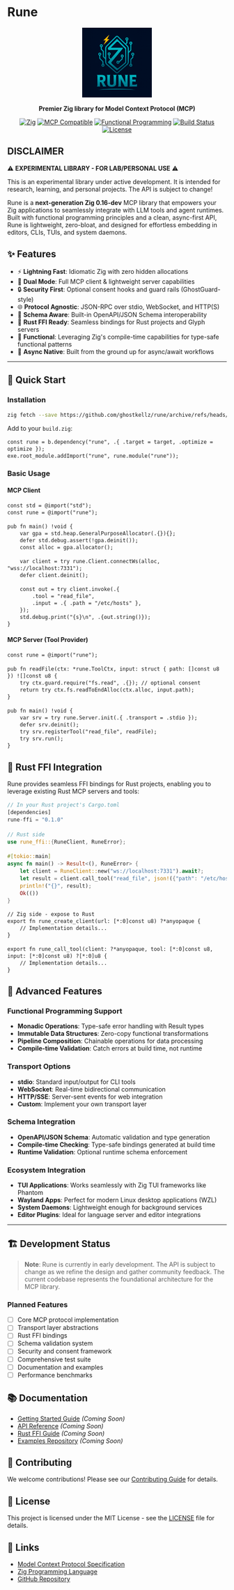 # Rune

<div align="center">
  <img src="assets/icons/rune-logo.png" alt="Rune Logo" width="160" height="160">

  **Premier Zig library for Model Context Protocol (MCP)**

  [![Zig](https://img.shields.io/badge/Zig-0.16--dev-F7A41D?style=flat&logo=zig&logoColor=white)](https://ziglang.org/)
  [![MCP Compatible](https://img.shields.io/badge/MCP-Compatible-4A90E2?style=flat)](https://spec.modelcontextprotocol.io/)
  [![Functional Programming](https://img.shields.io/badge/Functional-Features-9B59B6?style=flat)](https://github.com/ghostkellz/rune)
  [![Build Status](https://img.shields.io/badge/Build-Passing-28A745?style=flat)](https://github.com/ghostkellz/rune)
  [![License](https://img.shields.io/badge/License-MIT-blue.svg?style=flat)](LICENSE)
</div>

## DISCLAIMER

⚠️ **EXPERIMENTAL LIBRARY - FOR LAB/PERSONAL USE** ⚠️

This is an experimental library under active development. It is
intended for research, learning, and personal projects. The API is subject
to change!

Rune is a **next-generation Zig 0.16-dev** MCP library that empowers your Zig applications to seamlessly integrate with LLM tools and agent runtimes. Built with functional programming principles and a clean, async-first API, Rune is lightweight, zero-bloat, and designed for effortless embedding in editors, CLIs, TUIs, and system daemons.

## ✨ Features

- ⚡ **Lightning Fast**: Idiomatic Zig with zero hidden allocations
- 🔌 **Dual Mode**: Full MCP client & lightweight server capabilities
- 🔒 **Security First**: Optional consent hooks and guard rails (GhostGuard-style)
- 🌐 **Protocol Agnostic**: JSON-RPC over stdio, WebSocket, and HTTP(S)
- 📜 **Schema Aware**: Built-in OpenAPI/JSON Schema interoperability
- 🦀 **Rust FFI Ready**: Seamless bindings for Rust projects and Glyph servers
- 🎯 **Functional**: Leveraging Zig's compile-time capabilities for type-safe functional patterns
- 🔄 **Async Native**: Built from the ground up for async/await workflows

---

## 🚀 Quick Start

### Installation

```sh
zig fetch --save https://github.com/ghostkellz/rune/archive/refs/heads/main.tar.gz

```

Add to your `build.zig`:
```zig
const rune = b.dependency("rune", .{ .target = target, .optimize = optimize });
exe.root_module.addImport("rune", rune.module("rune"));
```

### Basic Usage

#### MCP Client
```zig
const std = @import("std");
const rune = @import("rune");

pub fn main() !void {
    var gpa = std.heap.GeneralPurposeAllocator(.{}){};
    defer std.debug.assert(!gpa.deinit());
    const alloc = gpa.allocator();

    var client = try rune.Client.connectWs(alloc, "wss://localhost:7331");
    defer client.deinit();

    const out = try client.invoke(.{
        .tool = "read_file",
        .input = .{ .path = "/etc/hosts" },
    });
    std.debug.print("{s}\n", .{out.string()});
}
```

#### MCP Server (Tool Provider)
```zig
const rune = @import("rune");

pub fn readFile(ctx: *rune.ToolCtx, input: struct { path: []const u8 }) ![]const u8 {
    try ctx.guard.require("fs.read", .{}); // optional consent
    return try ctx.fs.readToEndAlloc(ctx.alloc, input.path);
}

pub fn main() !void {
    var srv = try rune.Server.init(.{ .transport = .stdio });
    defer srv.deinit();
    try srv.registerTool("read_file", readFile);
    try srv.run();
}
```

## 🦀 Rust FFI Integration

Rune provides seamless FFI bindings for Rust projects, enabling you to leverage existing Rust MCP servers and tools:

```rust
// In your Rust project's Cargo.toml
[dependencies]
rune-ffi = "0.1.0"

// Rust side
use rune_ffi::{RuneClient, RuneError};

#[tokio::main]
async fn main() -> Result<(), RuneError> {
    let client = RuneClient::new("ws://localhost:7331").await?;
    let result = client.call_tool("read_file", json!({"path": "/etc/hosts"})).await?;
    println!("{}", result);
    Ok(())
}
```

```zig
// Zig side - expose to Rust
export fn rune_create_client(url: [*:0]const u8) ?*anyopaque {
    // Implementation details...
}

export fn rune_call_tool(client: ?*anyopaque, tool: [*:0]const u8, input: [*:0]const u8) ?[*:0]u8 {
    // Implementation details...
}
```

## 🎯 Advanced Features

### Functional Programming Support
- **Monadic Operations**: Type-safe error handling with Result types
- **Immutable Data Structures**: Zero-copy functional transformations
- **Pipeline Composition**: Chainable operations for data processing
- **Compile-time Validation**: Catch errors at build time, not runtime

### Transport Options
- **stdio**: Standard input/output for CLI tools
- **WebSocket**: Real-time bidirectional communication
- **HTTP/SSE**: Server-sent events for web integration
- **Custom**: Implement your own transport layer

### Schema Integration
- **OpenAPI/JSON Schema**: Automatic validation and type generation
- **Compile-time Checking**: Type-safe bindings generated at build time
- **Runtime Validation**: Optional runtime schema enforcement

### Ecosystem Integration
- **TUI Applications**: Works seamlessly with Zig TUI frameworks like Phantom
- **Wayland Apps**: Perfect for modern Linux desktop applications (WZL)
- **System Daemons**: Lightweight enough for background services
- **Editor Plugins**: Ideal for language server and editor integrations

---

## 🏗️ Development Status

> **Note**: Rune is currently in early development. The API is subject to change as we refine the design and gather community feedback. The current codebase represents the foundational architecture for the MCP library.

### Planned Features
- [ ] Core MCP protocol implementation
- [ ] Transport layer abstractions
- [ ] Rust FFI bindings
- [ ] Schema validation system
- [ ] Security and consent framework
- [ ] Comprehensive test suite
- [ ] Documentation and examples
- [ ] Performance benchmarks

## 📚 Documentation

- [Getting Started Guide](docs/getting-started.md) *(Coming Soon)*
- [API Reference](docs/api-reference.md) *(Coming Soon)*
- [Rust FFI Guide](docs/rust-ffi.md) *(Coming Soon)*
- [Examples Repository](examples/) *(Coming Soon)*

## 🤝 Contributing

We welcome contributions! Please see our [Contributing Guide](CONTRIBUTING.md) for details.

## 📄 License

This project is licensed under the MIT License - see the [LICENSE](LICENSE) file for details.

## 🔗 Links

- [Model Context Protocol Specification](https://spec.modelcontextprotocol.io/)
- [Zig Programming Language](https://ziglang.org/)
- [GitHub Repository](https://github.com/ghostkellz/rune)
